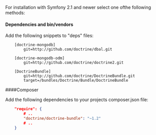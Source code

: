 For installation with Symfony 2.1 and newer select one ofthe following methods:

#### Dependencies and bin/vendors

Add the following snippets to "deps" files:

```
    [doctrine-mongodb]
        git=http://github.com/doctrine/dbal.git

    [doctrine-mongodb-odm]
        git=http://github.com/doctrine/doctrine2.git

    [DoctrineBundle]
        git=http://github.com/doctrine/DoctrineBundle.git
        target=/bundles/Doctrine/Bundle/DoctrineBundle
```
####Composer

Add the following dependencies to your projects composer.json file:

```json
    "require": {
        # ..
        "doctrine/doctrine-bundle": "~1.2"
        # ..
    }
```    